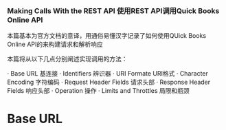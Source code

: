 ### Making Calls With the REST API 使用REST API调用Quick Books Online API
本篇基本为官方文档的意译，用通俗易懂汉字记录了如何使用QUick Books Online API的来构建请求和解析响应

本篇将从以下几点分别阐述实现调用的方法：

· Base URL 基连接
· Identifiers 辨识器
· URI Formate URI格式
· Character Encoding 字符编码
· Request Header Fields 请求头部
· Response Header Fields 响应头部
· Operation 操作
· Limits and Throttles 局限和瓶颈

# Base URL
